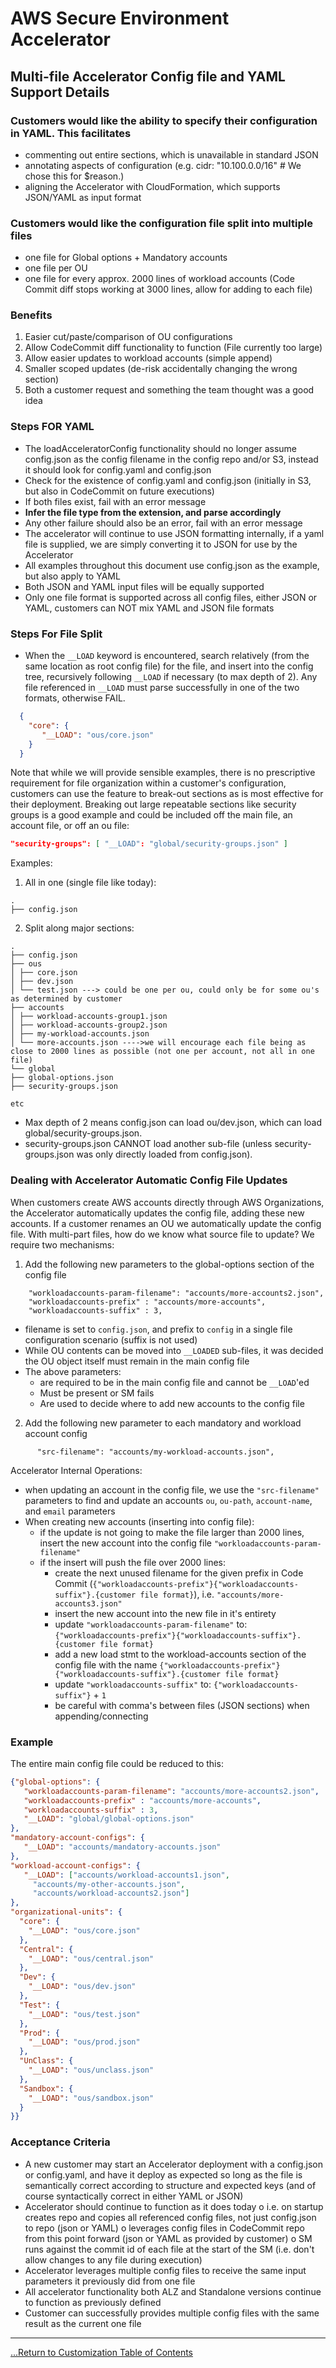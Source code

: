 # AWS Secure Environment Accelerator

## **Multi-file Accelerator Config file and YAML Support Details**

### Customers would like the ability to specify their configuration in YAML. This facilitates

- commenting out entire sections, which is unavailable in standard JSON
- annotating aspects of configuration (e.g. cidr: "10.100.0.0/16" # We chose this for \$reason.)
- aligning the Accelerator with CloudFormation, which supports JSON/YAML as input format

### Customers would like the configuration file split into multiple files

- one file for Global options + Mandatory accounts
- one file per OU
- one file for every approx. 2000 lines of workload accounts (Code Commit diff stops working at 3000 lines, allow for adding to each file)

### Benefits

1. Easier cut/paste/comparison of OU configurations
2. Allow CodeCommit diff functionality to function (File currently too large)
3. Allow easier updates to workload accounts (simple append)
4. Smaller scoped updates (de-risk accidentally changing the wrong section)
5. Both a customer request and something the team thought was a good idea

### Steps FOR YAML

- The loadAcceleratorConfig functionality should no longer assume config.json as the config filename in the config repo and/or S3, instead it should look for config.yaml and config.json
- Check for the existence of config.yaml and config.json (initially in S3, but also in CodeCommit on future executions)
- If both files exist, fail with an error message
- **Infer the file type from the extension, and parse accordingly**
- Any other failure should also be an error, fail with an error message
- The accelerator will continue to use JSON formatting internally, if a yaml file is supplied, we are simply converting it to JSON for use by the Accelerator
- All examples throughout this document use config.json as the example, but also apply to YAML
- Both JSON and YAML input files will be equally supported
- Only one file format is supported across all config files, either JSON or YAML, customers can NOT mix YAML and JSON file formats

### Steps For File Split

- When the `__LOAD` keyword is encountered, search relatively (from the same location as root config file) for the file, and insert into the config tree, recursively following `__LOAD` if necessary (to max depth of 2). Any file referenced in `__LOAD` must parse successfully in one of the two formats, otherwise FAIL.

```json
  {
    "core": {
       "__LOAD": "ous/core.json"
    }
  }
```

Note that while we will provide sensible examples, there is no prescriptive requirement for file organization within a customer's configuration, customers can use the feature to break-out sections as is most effective for their deployment. Breaking out large repeatable sections like security groups is a good example and could be included off the main file, an account file, or off an ou file:

```json
"security-groups": [ "__LOAD": "global/security-groups.json" ]
```

Examples:

1. All in one (single file like today):

```
.
├── config.json
```

2. Split along major sections:

```
.
├── config.json
├── ous
│ ├── core.json
│ ├── dev.json
│ └── test.json ---> could be one per ou, could only be for some ou's as determined by customer
├── accounts
│ ├── workload-accounts-group1.json
│ ├── workload-accounts-group2.json
│ ├── my-workload-accounts.json
│ └── more-accounts.json ---->we will encourage each file being as close to 2000 lines as possible (not one per account, not all in one file)
└── global
├── global-options.json
├── security-groups.json

etc
```

- Max depth of 2 means config.json can load ou/dev.json, which can load global/security-groups.json.
- security-groups.json CANNOT load another sub-file (unless security-groups.json was only directly loaded from config.json).

### Dealing with Accelerator Automatic Config File Updates

When customers create AWS accounts directly through AWS Organizations, the Accelerator automatically updates the config file, adding these new accounts. If a customer renames an OU we automatically update the config file. With multi-part files, how do we know what source file to update? We require two mechanisms:

1. Add the following new parameters to the global-options section of the config file

```
    "workloadaccounts-param-filename": "accounts/more-accounts2.json",
    "workloadaccounts-prefix" : "accounts/more-accounts",
    "workloadaccounts-suffix" : 3,
```

- filename is set to `config.json`, and prefix to `config` in a single file configuration scenario (suffix is not used)
- While OU contents can be moved into `__LOADED` sub-files, it was decided the OU object itself must remain in the main config file
- The above parameters:
    - are required to be in the main config file and cannot be `__LOAD`'ed
    - Must be present or SM fails
    - Are used to decide where to add new accounts to the config file

2. Add the following new parameter to each mandatory and workload account config

```
      "src-filename": "accounts/my-workload-accounts.json",
```

Accelerator Internal Operations:

- when updating an account in the config file, we use the `"src-filename"` parameters to find and update an accounts `ou`, `ou-path`, `account-name`, and `email` parameters
- When creating new accounts (inserting into config file):
    - if the update is not going to make the file larger than 2000 lines, insert the new account into the config file `"workloadaccounts-param-filename"`
    - if the insert will push the file over 2000 lines:
        - create the next unused filename for the given prefix in Code Commit (`{"workloadaccounts-prefix"}{"workloadaccounts-suffix"}.{customer file format}`), i.e. `"accounts/more-accounts3.json"`
        - insert the new account into the new file in it's entirety
        - update `"workloadaccounts-param-filename"` to: `{"workloadaccounts-prefix"}{"workloadaccounts-suffix"}.{customer file format}`
        - add a new load stmt to the workload-accounts section of the config file with the name `{"workloadaccounts-prefix"}{"workloadaccounts-suffix"}.{customer file format}`
        - update `"workloadaccounts-suffix"` to: `{"workloadaccounts-suffix"}` + `1`
        - be careful with comma's between files (JSON sections) when appending/connecting

### Example

The entire main config file could be reduced to this:

```json
{"global-options": {
   "workloadaccounts-param-filename": "accounts/more-accounts2.json",
   "workloadaccounts-prefix" : "accounts/more-accounts",
   "workloadaccounts-suffix" : 3,
   "__LOAD": "global/global-options.json"
},
"mandatory-account-configs": {
   "__LOAD": "accounts/mandatory-accounts.json"
},
"workload-account-configs": {
   "__LOAD": ["accounts/workload-accounts1.json",
     "accounts/my-other-accounts.json",
     "accounts/workload-accounts2.json"]
},
"organizational-units": {
  "core": {
    "__LOAD": "ous/core.json"
  },
  "Central": {
    "__LOAD": "ous/central.json"
  },
  "Dev": {
    "__LOAD": "ous/dev.json"
  },
  "Test": {
    "__LOAD": "ous/test.json"
  },
  "Prod": {
    "__LOAD": "ous/prod.json"
  },
  "UnClass": {
    "__LOAD": "ous/unclass.json"
  },
  "Sandbox": {
    "__LOAD": "ous/sandbox.json"
  }
}}
```

### Acceptance Criteria

- A new customer may start an Accelerator deployment with a config.json or config.yaml, and have it deploy as expected so long as the file is semantically correct according to structure and expected keys (and of course syntactically correct in either YAML or JSON)
- Accelerator should continue to function as it does today
  o i.e. on startup creates repo and copies all referenced config files, not just config.json to repo (json or YAML)
  o leverages config files in CodeCommit repo from this point forward (json or YAML as provided by customer)
  o SM runs against the commit id of each file at the start of the SM (i.e. don't allow changes to any file during execution)
- Accelerator leverages multiple config files to receive the same input parameters it previously did from one file
- All accelerator functionality both ALZ and Standalone versions continue to function as previously defined
- Customer can successfully provides multiple config files with the same result as the current one file

---

[...Return to Customization Table of Contents](./customization-index.md)
